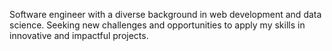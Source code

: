 Software engineer with a diverse background in web development and data science. Seeking new challenges and opportunities to apply my skills in innovative and impactful projects.


